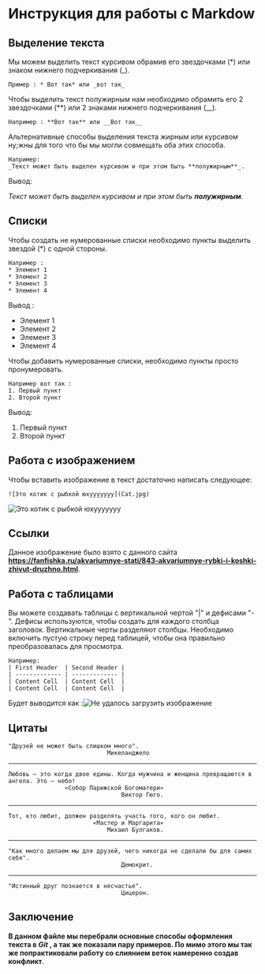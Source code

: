 # Инструкция для работы с Markdow

## Выделение текста

 Мы можем выделить текст курсивом обрамив его звездочками (*) или знаком нижнего подчеркивания (_).
 
    Пример : * Вот так* или _вот так_

 Чтобы выделить текст полужирным нам необходимо обрамить его 2 звездочками (**) или 2 знаками нижнего подчеркивания (__).

    Например : **Вот так** или __Вот так__

Альтернативные способы выделения текста жирным или курсивом ну;жны для того что бы мы могли совмещать оба этих способа.
    
    Например:
    _Текст может быть выделен курсивом и при этом быть **полужирным**_.
Вывод:

_Текст может быть выделен курсивом и при этом быть **полужирным**_.

## Списки
Чтобы создать не нумерованные списки необходимо пункты выделить звездой (*) с одной стороны.
    
    Например :
    * Элемент 1
    * Элемент 2
    * Элемент 3
    * Элемент 4
Вывод :
* Элемент 1
* Элемент 2
* Элемент 3
* Элемент 4

Чтобы добавить нумерованные списки, необходимо пункты просто пронумеровать.

    Например вот так :
    1. Первый пункт
    2. Второй пункт
Вывод: 
1. Первый пункт
2. Второй пункт


## Работа с изображением 

Чтобы вставить изображение в текст достаточно написать следующее:

    ![Это котик с рыбкой юхууууууу](Cat.jpg)



![Это котик с рыбкой юхууууууу](Cat.jpg)
## Ссылки

Данное изображение было взято с данного сайта __https://fanfishka.ru/akvariumnye-stati/843-akvariumnye-rybki-i-koshki-zhivut-druzhno.html__.

## Работа с таблицами
Вы можете создавать таблицы с вертикальной чертой "|" и дефисами "-". Дефисы используются, чтобы создать для каждого столбца заголовок. Вертикальные черты разделяют столбцы. Необходимо включить пустую строку перед таблицей, чтобы она правильно преобразовалась для просмотра.

    Например:
    | First Header  | Second Header |
    | ------------- | ------------- |
    | Content Cell  | Content Cell  |
    | Content Cell  | Content Cell  | 
Будет выводится как :![Не удалось загрузить изображение](table.jpg)


## Цитаты
    "Друзей не может быть слишком много".
                                Микеланджело
___
    Любовь — это когда двое едины. Когда мужчина и женщина превращаются в   ангела. Это — небо!     
                    «Собор Парижской Богоматери»
                                    Виктор Гюго.

___
    Тот, кто любит, должен разделять участь того, кого он любит.
                            «Мастер и Маргарита»
                                Михаил Булгаков.
___
    "Как много делаем мы для друзей, чего никогда не сделали бы для самих себя".                                   
                                    Демокрит.
___
    "Истинный друг познается в несчастье".
                                    Цицерон.

## Заключение

__В данном файле мы перебрали основные способы оформления текста в *Git* , а так же показали пару примеров. По мимо этого мы так же попрактиковали работу со слиянием веток намеренно создав конфликт__.

